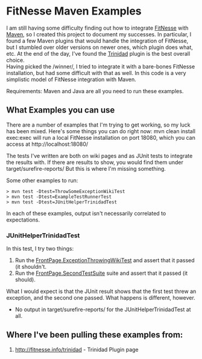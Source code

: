 FitNesse Maven Examples
=======================

I am still having some difficulty finding out how to integrate [FitNesse][1] with
[Maven][2], so I created this project to document my successes.  In particular,
I found a few Maven plugins that would handle the integration of FitNesse, but I 
stumbled over older versions on newer ones, which plugin does what, etc.  At the 
end of the day, I've found the [Trinidad][3] plugin is the best overall choice.  
Having picked the /winner/, I tried to integrate it with a bare-bones FitNesse 
installation, but had some difficult with that as well.  In this code is a very 
simplistic model of FitNesse integration with Maven.

Requirements:  Maven and Java are all you need to run these examples.

What Examples you can use
-------------------------
There are a number of examples that I'm trying to get working, so my luck has been
mixed.  Here's some things you can do right now:
    mvn clean install exec:exec
will run a local FitNesse installation on port 18080, which you can access at
http://localhost:18080/

The tests I've written are both on wiki pages and as JUnit tests to integrate the
results with.  If there are results to show, you would find them under 
    target/surefire-reports/
But this is where I'm missing something.

Some other examples to run:

    > mvn test -Dtest=ThrowSomeExceptionWikiTest
	> mvn test -Dtest=ExampleTestRunnerTest
	> mvn test -Dtest=JUnitHelperTrinidadTest

In each of these examples, output isn't necessarily correlated to expectations.

### JUnitHelperTrinidadTest ###
In this test, I try two things:

 1. Run the [FrontPage.ExceptionThrowingWikiTest][4] and assert that it passed (it 
 	shouldn't.
 2. Run the [FrontPage.SecondTestSuite][5] suite and assert that it passed (it
 should).

What I would expect is that the JUnit result shows that the first test threw an
exception, and the second one passed.  What happens is different, however.

 * No output in target/surefire-reports/ for the JUnitHelperTrinidadTest at all.


Where I've been pulling these examples from:
--------------------------------------------
 1. http://fitnesse.info/trinidad - Trinidad Plugin page


[1]: http://fitnesse.org/
[2]: http://maven.apache.org/
[3]: http://fitnesse.info/trinidad
[4]: http://localhost:18080/FrontPage.ExceptionThrowingWikiTest
[5]: http://localhost:18080/FrontPage.SecondTestSuite
[6]: http://localhost:18080/FrontPage.TestSuite

